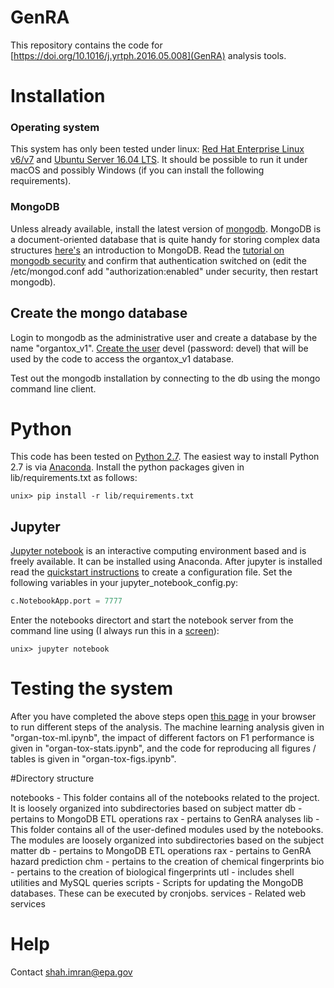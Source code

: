 # GenRA

This repository contains the code for [https://doi.org/10.1016/j.yrtph.2016.05.008](GenRA) analysis tools.  


# Installation

### Operating system 
This system has only been tested under linux: [Red Hat Enterprise Linux v6/v7](https://www.redhat.com/en/technologies/linux-platforms/enterprise-linux) and [Ubuntu Server 16.04 LTS](http://www.ubuntu.com). It should be possible to run it under macOS and possibly Windows (if you can install the following requirements). 

### MongoDB
Unless already available, install the latest version of [mongodb](http://www.mongodb.com). MongoDB is a document-oriented database that is quite handy for storing complex data structures [here's](https://docs.mongodb.com/getting-started/shell/introduction/) an introduction to MongoDB. Read the [tutorial on mongodb security](https://docs.mongodb.com/manual/tutorial) and confirm that authentication switched on (edit the /etc/mongod.conf add "authorization:enabled" under security, then restart mongodb).

## Create the mongo database 

Login to mongodb as the administrative user and create a database by the name "organtox_v1". [Create the user](https://docs.mongodb.com/manual/reference/method/db.createUser/) devel (password: devel) that will be used by the code to access the organtox_v1 database. 


Test out the mongodb installation by connecting to the db using the mongo command line client.

# Python

This code has been tested on [Python 2.7](http://python.org). The easiest way to install Python 2.7 is via [Anaconda](https://www.continuum.io/downloads). Install the python packages given in lib/requirements.txt as follows:

```
unix> pip install -r lib/requirements.txt
```

## Jupyter
[Jupyter notebook](http://jupyter.org/) is an interactive computing environment based and is freely available. It can be installed using Anaconda. After jupyter is installed read the [quickstart instructions](https://jupyter-notebook-beginner-guide.readthedocs.io/en/latest/) to create a configuration file. Set the following variables in your jupyter_notebook_config.py:

```python
c.NotebookApp.port = 7777
```

Enter the notebooks directort and start the notebook server from the command line using (I always run this in a [screen](https://www.gnu.org/software/screen/manual/screen.html)):

```
unix> jupyter notebook
```


# Testing the system

After you have completed the above steps open [this page](http://localhost:7777) in your browser to run different steps of the analysis. The machine learning analysis given in "organ-tox-ml.ipynb", the impact of different factors on F1 performance is given in "organ-tox-stats.ipynb", and the code for reproducing all figures / tables is given in "organ-tox-figs.ipynb".

#Directory structure

notebooks - This folder contains all of the notebooks related to the project. It is loosely organized into subdirectories based on subject matter
	db - pertains to MongoDB ETL operations
	rax - pertains to GenRA analyses
lib - This folder contains all of the user-defined modules used by the notebooks. The modules are loosely organized into subdirectories based on the subject matter
	db - pertains to MongoDB ETL operations
	rax - pertains to GenRA hazard prediction 
	chm - pertains to the creation of chemical fingerprints
	bio - pertains to the creation of biological fingerprints
	utl - includes shell utilities and MySQL queries
scripts - Scripts for updating the MongoDB databases. These can be executed by cronjobs.
services - Related web services

# Help

Contact shah.imran@epa.gov
